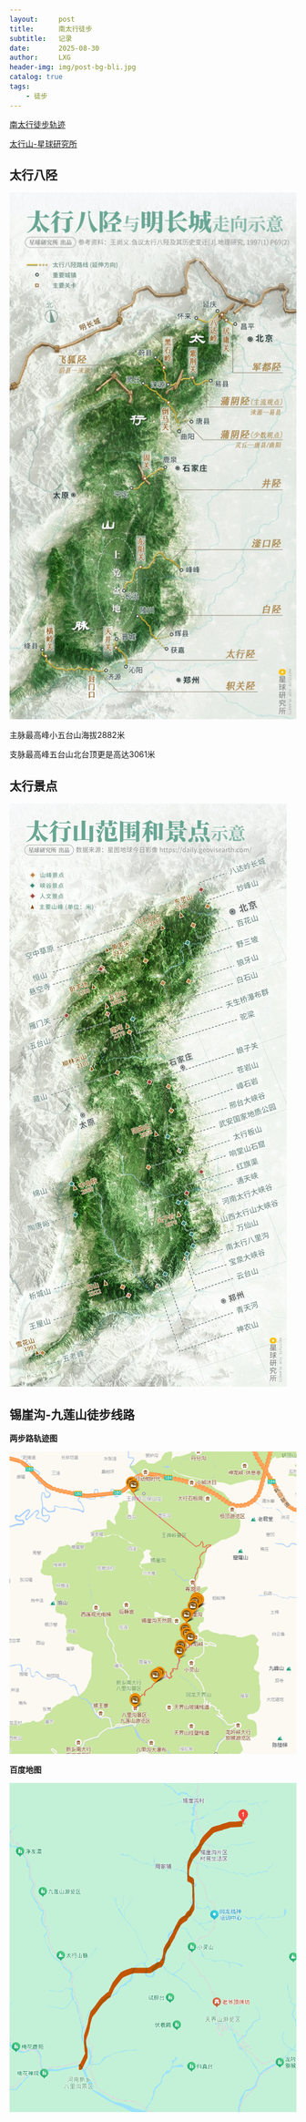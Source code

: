 ```yaml
---
layout:     post
title:      南太行徒步
subtitle:   记录
date:       2025-08-30
author:     LXG
header-img: img/post-bg-bli.jpg
catalog: true
tags:
    - 徒步
---
```


[南太行徒步轨迹](https://www.2bulu.com/track/track_search.htm?key=%E5%8D%97%E5%A4%AA%E8%A1%8C)

[太行山-星球研究所](https://mp.weixin.qq.com/s/ZSCpz2PTw0YVDfWBhvAOmA?poc_token=HO66smij8zyxrS_iShmt8jj_lacb1zaCq-D9JkJb)

## 太行八陉

![tai_hang_ba_xing](/images/tubu/tai_hang_ba_xing.webp)

主脉最高峰小五台山海拔2882米

支脉最高峰五台山北台顶更是高达3061米

## 太行景点

![tai_hang_jing_dian](/images/tubu/tai_hang_jing_dian.webp)

## 锡崖沟-九莲山徒步线路

**两步路轨迹图**

![xiyagou_jiulianshan](images/tubu/xiyagou_jiulianshan.png)

**百度地图**

![xiyagou_jiulianshan_2](/images/tubu/xiyagou_jiulianshan_2.png)


